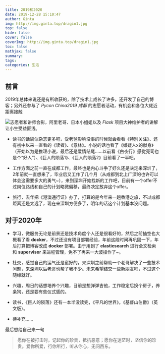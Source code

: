 ```yaml
---
title: 2019和2020
date: 2019-12-28 15:10:47
author: Ginta
img: http://img.ginta.top/dragin1.jpg
top: false
hide: false
cover: false
coverImg: http://img.ginta.top/dragin1.jpg
toc: false
mathjax: false
summary:
tags: 
categories: 生活
---
```

## 前言
2019年总体来说还是有所收获的，除了技术上成长了许多，还开发了自己的博客；另外还参与了 *Pycon China2019 成都* 的志愿者活动，有机会和各位大佬近距离接触
![志愿者和讲师合影](https://upload-images.jianshu.io/upload_images/8491383-c1bf578e98d8d121.jpg?imageMogr2/auto-orient/strip%7CimageView2/2/w/1240)，阿里老哥、日本小姐姐以及 *Flask* 项目大神维护者的讲解让小生受益匪浅。
- 读书的话貌似杂志更多吧，受老爸影响没事的时候就会看看《特别关注》、还有初中以来一直看的《读者》、《意林》。小说的话也看了《嫌疑人x的献身》（开始以为是推理小说，最后还是爱情结尾......以前看《白夜行》感觉亮司也是个“好人”）、《巨人的陨落1》、《巨人的陨落2》目前看了一半吧。

- 工作方面之前一直在成都工作，最终也是内心斗争了好久还是决定来深圳了，2年前就一直想来了，毕业后又工作了几个月（从成都到北上广深的也许可以体会这需要多大的勇气~），来到深圳开始找新的工作吧，目前有一个offer不过岗位路线和自己的计划略微偏移，最终决定放弃这个offer。

- 旅行，去年把《港澳通行证》办了，打算的是今年来一趟香港之旅，不过成都距离还是太远了，现在来深圳方便多了，明年的话这个计划基本没问题。

## 对于2020年
- 学习，微服务无论是前景还是技术角度个人还是很看好的，然后之前抽空也大概看了看 **docker**，不过还没有项目部署经验，年前这段时间再巩固一下，年后打算把博客改成 **docker** 部署。由于用到了 **elasticsearch** 进行全文检索 和  **supervisor** 来进程管理，免不了再来一大波操作了~。

- 社交，感觉自己的运气还是蛮好的，来深圳之前帮助一个老哥解决了一些技术问题，来深圳以后老哥也帮了我不少。未来希望结交一些新朋友吧，不过这个随缘就好。

- 兴趣，周日的话想培养个兴趣，目前是想弹弹吉他，工作稳定后换个房子，养条狗，还是要有些仪式感的。

- 读书，《巨人的陨落》还有一本半没读完，《平凡的世界》，《基督山伯爵》（英文版）。

- 待补充......

最后想给自己来一句

>愿你在被打击时，记起你的珍贵，抵抗恶意；愿你在迷茫时，坚信你的珍贵。爱你所爱，行你所行，听从你心，无问西东。